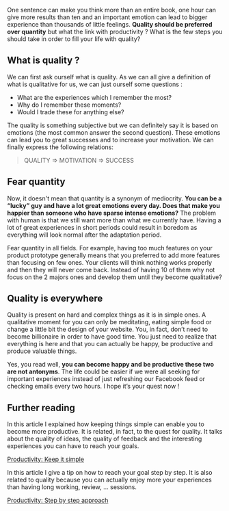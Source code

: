 One sentence can make you think more than an entire book, one hour can give more results than ten and an important emotion can lead to bigger experience than thousands of little feelings. **Quality should be preferred over quantity** but what the link with productivity ? What is the few steps you should take in order to fill your life with quality?

## What is quality ?
We can first ask ourself what is quality. As we can all give a definition of what is qualitative for us, we can just ourself some questions :

- What are the experiences which I remember the most?
- Why do I remember these moments?
- Would I trade these for anything else?

The quality is something subjective but we can definitely say it is based on emotions (the most common answer the second question). These emotions can lead you to great successes and to increase your motivation. We can finally express the following relations:

> QUALITY => MOTIVATION => SUCCESS

## Fear quantity
Now, it doesn't mean that quantity is a synonym of mediocrity. **You can be a “lucky” guy and have a lot great emotions every day. Does that make you happier than someone who have sparse intense emotions?** The problem with human is that we still want more than what we currently have. Having a lot of great experiences in short periods could result in boredom as everything will look normal after the adaptation period.

Fear quantity in all fields. For example, having too much features on your product prototype generally means that you preferred to add more features than focusing on few ones. Your clients will think nothing works properly and then they will never come back. Instead of having 10 of them why not focus on the 2 majors ones and develop them until they become qualitative?

## Quality is everywhere
Quality is present on hard and complex things as it is in simple ones. A qualitative moment for you can only be meditating, eating simple food or change a little bit the design of your website. You, in fact, don’t need to become billionaire in order to have good time. You just need to realize that everything is here and that you can actually be happy, be productive and produce valuable things.

Yes, you read well, **you can become happy and be productive these two are not antonyms**. The life could be easier if we were all seeking for important experiences instead of just refreshing our Facebook feed or checking emails every two hours. I hope it’s your quest now !

## Further reading

In this article I explained how keeping things simple can enable you to become more productive. It is related, in fact, to the quest for quality. It talks about the quality of ideas, the quality of feedback and the interesting experiences you can have to reach your goals.

[Productivity: Keep it simple](https://clement-jean.github.io/Productivity-keep-it-simple/)

In this article I give a tip on how to reach your goal step by step. It is also related to quality because you can actually enjoy more your experiences than having long working, review, … sessions.

[Productivity: Step by step approach](https://clement-jean.github.io/Productivity-step-by-step-technique/)
